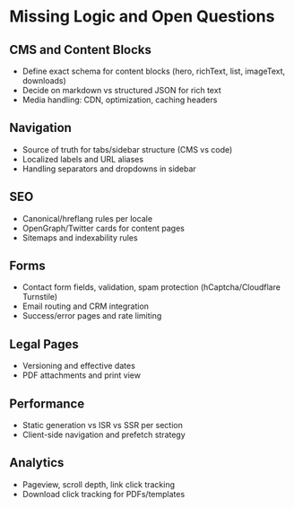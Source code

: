 # Missing Logic and Open Questions

## CMS and Content Blocks
- Define exact schema for content blocks (hero, richText, list, imageText, downloads)
- Decide on markdown vs structured JSON for rich text
- Media handling: CDN, optimization, caching headers

## Navigation
- Source of truth for tabs/sidebar structure (CMS vs code)
- Localized labels and URL aliases
- Handling separators and dropdowns in sidebar

## SEO
- Canonical/hreflang rules per locale
- OpenGraph/Twitter cards for content pages
- Sitemaps and indexability rules

## Forms
- Contact form fields, validation, spam protection (hCaptcha/Cloudflare Turnstile)
- Email routing and CRM integration
- Success/error pages and rate limiting

## Legal Pages
- Versioning and effective dates
- PDF attachments and print view

## Performance
- Static generation vs ISR vs SSR per section
- Client-side navigation and prefetch strategy

## Analytics
- Pageview, scroll depth, link click tracking
- Download click tracking for PDFs/templates